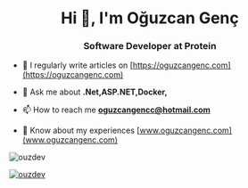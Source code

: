 <h1 align="center">Hi 👋, I'm Oğuzcan Genç</h1>
<h3 align="center">Software Developer at Protein</h3>

- 📝 I regularly write articles on [https://oguzcangenc.com](https://oguzcangenc.com)

- 💬 Ask me about **.Net,ASP.NET,Docker,**

- 📫 How to reach me **oguzcangencc@hotmail.com**

- 📄 Know about my experiences [www.oguzcangenc.com](www.oguzcangenc.com)

<p align="left"> <img src="https://komarev.com/ghpvc/?username=ouzdev&label=Profile%20views&color=0e75b6&style=flat" alt="ouzdev" /> </p>

<p align="left"> <a href="https://github.com/ryo-ma/github-profile-trophy"><img src="https://github-profile-trophy.vercel.app/?username=ouzdev" alt="ouzdev" /></a> </p>
